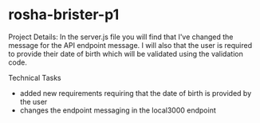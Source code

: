 # rosha-brister-p1
Project Details: 
In the server.js file you will find that I've changed the message for the API endpoint message. I will also 
that the user is required to provide their date of birth which will be validated using the validation code. 

Technical Tasks
- added new requirements requiring that the date of birth is provided by the user
- changes the endpoint messaging in the local3000 endpoint
